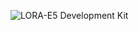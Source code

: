
![LORA-E5 Development Kit](https://user-images.githubusercontent.com/59604988/184572677-f5739a09-076c-4df8-b665-a1d549b068c2.jpg)
